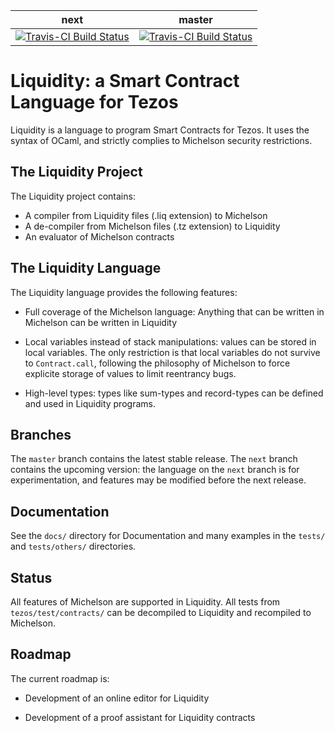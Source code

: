 next | master
------------ | -------------
[![Travis-CI Build Status](https://travis-ci.org/OCamlPro/liquidity.svg?branch=next)](https://travis-ci.org/OCamlPro/liquidity) | [![Travis-CI Build Status](https://travis-ci.org/OCamlPro/liquidity.svg?branch=master)](https://travis-ci.org/OCamlPro/liquidity) 


Liquidity: a Smart Contract Language for Tezos
==============================================

Liquidity is a language to program Smart Contracts for Tezos. It uses
the syntax of OCaml, and strictly complies to Michelson security
restrictions.

The Liquidity Project
---------------------

The Liquidity project contains:
* A compiler from Liquidity files (.liq extension) to Michelson
* A de-compiler from Michelson files (.tz extension) to Liquidity
* An evaluator of Michelson contracts

The Liquidity Language
----------------------

The Liquidity language provides the following features:

* Full coverage of the Michelson language: Anything that can be written in
  Michelson can be written in Liquidity

* Local variables instead of stack manipulations: values can be stored
  in local variables. The only restriction is that local variables do
  not survive to `Contract.call`, following the philosophy of Michelson
  to force explicite storage of values to limit reentrancy bugs.

* High-level types: types like sum-types and record-types can be defined
  and used in Liquidity programs.

Branches
--------

The `master` branch contains the latest stable release. The `next`
branch contains the upcoming version: the language on the `next`
branch is for experimentation, and features may be modified before the
next release.


Documentation
-------------

See the `docs/` directory for Documentation and many examples in the
`tests/` and `tests/others/` directories.

Status
------

All features of Michelson are supported in Liquidity.
All tests from `tezos/test/contracts/` can be decompiled to Liquidity
and recompiled to Michelson.

Roadmap
-------

The current roadmap is:

* Development of an online editor for Liquidity

* Development of a proof assistant for Liquidity contracts

